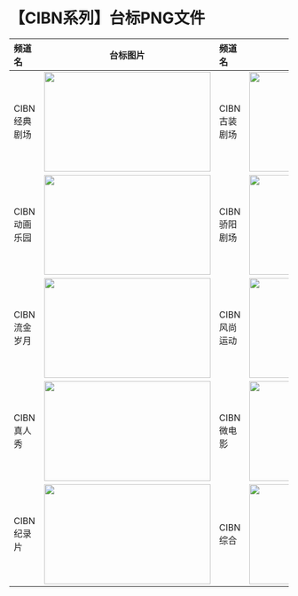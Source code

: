 # 【CIBN系列】台标PNG文件
|频道名|台标图片|频道名|台标图片|
|:---|:---:|:---|:---:|
|CIBN经典剧场|<img src="https://raw.githubusercontent.com/wanglindl/TVLogo/main/img/CIBN01.png" width="300" height="180">|CIBN古装剧场|<img src="https://raw.githubusercontent.com/wanglindl/TVLogo/main/img/CIBN02.png" width="300" height="180">|
|CIBN动画乐园|<img src="https://raw.githubusercontent.com/wanglindl/TVLogo/main/img/CIBN03.png" width="300" height="180">|CIBN骄阳剧场|<img src="https://raw.githubusercontent.com/wanglindl/TVLogo/main/img/CIBN04.png" width="300" height="180">|
|CIBN流金岁月|<img src="https://raw.githubusercontent.com/wanglindl/TVLogo/main/img/CIBN05.png" width="300" height="180">|CIBN风尚运动|<img src="https://raw.githubusercontent.com/wanglindl/TVLogo/main/img/CIBN06.png" width="300" height="180">|
|CIBN真人秀|<img src="https://raw.githubusercontent.com/wanglindl/TVLogo/main/img/CIBN07.png" width="300" height="180">|CIBN微电影|<img src="https://raw.githubusercontent.com/wanglindl/TVLogo/main/img/CIBN08.png" width="300" height="180">|
|CIBN纪录片|<img src="https://raw.githubusercontent.com/wanglindl/TVLogo/main/img/CIBN09.png" width="300" height="180">|CIBN综合|<img src="https://raw.githubusercontent.com/wanglindl/TVLogo/main/img/CIBN10.png" width="300" height="180">|
